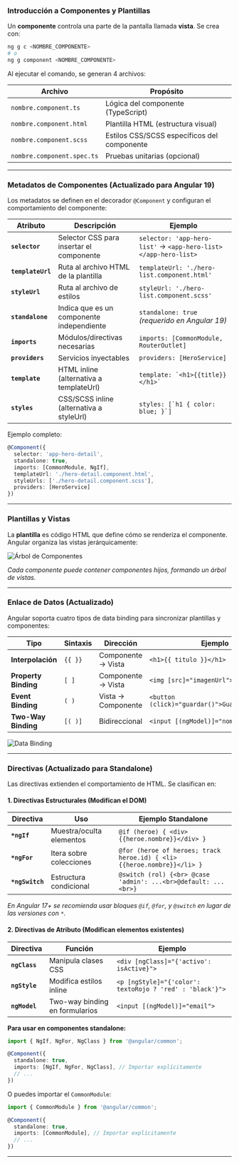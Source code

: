 ### Introducción a Componentes y Plantillas

Un **componente** controla una parte de la pantalla llamada **vista**. Se crea con:

```bash
ng g c <NOMBRE_COMPONENTE>
# o
ng g component <NOMBRE_COMPONENTE>
```

Al ejecutar el comando, se generan 4 archivos:

| Archivo | Propósito |
|---------|-----------|
| `nombre.component.ts` | Lógica del componente (TypeScript) |
| `nombre.component.html` | Plantilla HTML (estructura visual) |
| `nombre.component.scss` | Estilos CSS/SCSS específicos del componente |
| `nombre.component.spec.ts` | Pruebas unitarias (opcional) |

---

### Metadatos de Componentes (Actualizado para Angular 19)
Los metadatos se definen en el decorador `@Component` y configuran el comportamiento del componente:

| Atributo          | Descripción                               | Ejemplo                                                         |
| ----------------- | ----------------------------------------- | --------------------------------------------------------------- |
| **`selector`**    | Selector CSS para insertar el componente  | `selector: 'app-hero-list'` → `<app-hero-list></app-hero-list>` |
| **`templateUrl`** | Ruta al archivo HTML de la plantilla      | `templateUrl: './hero-list.component.html'`                     |
| **`styleUrl`**    | Ruta al archivo de estilos                | `styleUrl: './hero-list.component.scss'`                        |
| **`standalone`**  | Indica que es un componente independiente | `standalone: true` *(requerido en Angular 19)*                  |
| **`imports`**     | Módulos/directivas necesarias             | `imports: [CommonModule, RouterOutlet]`                         |
| **`providers`**   | Servicios inyectables                     | `providers: [HeroService]`                                      |
| **`template`**    | HTML inline (alternativa a templateUrl)   | `` template: `<h1>{{title}}</h1>` ``                            |
| **`styles`**      | CSS/SCSS inline (alternativa a styleUrl)  | `` styles: [`h1 { color: blue; }`] ``                           |

Ejemplo completo:
```typescript
@Component({
  selector: 'app-hero-detail',
  standalone: true,
  imports: [CommonModule, NgIf],
  templateUrl: './hero-detail.component.html',
  styleUrls: ['./hero-detail.component.scss'],
  providers: [HeroService]
})
```

---

### Plantillas y Vistas
La **plantilla** es código HTML que define cómo se renderiza el componente. Angular organiza las vistas jerárquicamente:

![Árbol de Componentes](https://docs.angular.lat/generated/images/guide/architecture/component-tree.png)

*Cada componente puede contener componentes hijos, formando un árbol de vistas.*

---

### Enlace de Datos (Actualizado)
Angular soporta cuatro tipos de data binding para sincronizar plantillas y componentes:

| Tipo                 | Sintaxis | Dirección          | Ejemplo                                        |
| -------------------- | -------- | ------------------ | ---------------------------------------------- |
| **Interpolación**    | `{{ }}`  | Componente → Vista | `<h1>{{ titulo }}</h1>`                        |
| **Property Binding** | `[ ]`    | Componente → Vista | `<img [src]="imagenUrl">`                      |
| **Event Binding**    | `( )`    | Vista → Componente | `<button (click)="guardar()">Guardar</button>` |
| **Two-Way Binding**  | `[( )]`  | Bidireccional      | `<input [(ngModel)]="nombre">`                 |

![Data Binding](https://docs.angular.lat/generated/images/guide/architecture/databinding.png)

---

### Directivas (Actualizado para Standalone)
Las directivas extienden el comportamiento de HTML. Se clasifican en:

#### 1. Directivas Estructurales (Modifican el DOM)
| Directiva | Uso | Ejemplo Standalone |
|-----------|-----|-------------------|
| **`*ngIf`** | Muestra/oculta elementos | `@if (heroe) { <div>{{heroe.nombre}}</div> }` |
| **`*ngFor`** | Itera sobre colecciones | `@for (heroe of heroes; track heroe.id) { <li>{{heroe.nombre}}</li> }` |
| **`*ngSwitch`** | Estructura condicional | `@switch (rol) {<br> @case 'admin': ...<br>@default: ...<br>}` |

*En Angular 17+ se recomienda usar bloques `@if`, `@for`, y `@switch` en lugar de las versiones con `*`.*

#### 2. Directivas de Atributo (Modifican elementos existentes)
| Directiva | Función | Ejemplo |
|-----------|---------|---------|
| **`ngClass`** | Manipula clases CSS | `<div [ngClass]="{'activo': isActive}">` |
| **`ngStyle`** | Modifica estilos inline | `<p [ngStyle]="{'color': textoRojo ? 'red' : 'black'}">` |
| **`ngModel`** | Two-way binding en formularios | `<input [(ngModel)]="email">` |

**Para usar en componentes standalone:**
```typescript
import { NgIf, NgFor, NgClass } from '@angular/common';

@Component({
  standalone: true,
  imports: [NgIf, NgFor, NgClass], // Importar explícitamente
  // ...
})
```

O puedes importar el `CommonModule`:
```typescript
import { CommonModule } from '@angular/common';

@Component({
  standalone: true,
  imports: [CommonModule], // Importar explícitamente
  // ...
})
```

---

